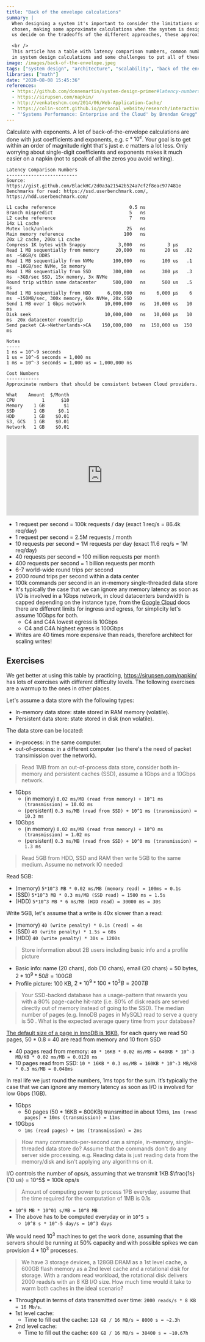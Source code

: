 ```yaml
---
title: "Back of the envelope calculations"
summary: |
  When designing a system it's important to consider the limitations of the technologies
  chosen, making some approximate calculations when the system is designed help
  us decide on the tradeoffs of the different approaches, these approximations include

  <br />
  This article has a table with latency comparison numbers, common numbers used
  in system design calculations and some challenges to put all of these info into practice.
image: /images/back-of-the-envelope.jpeg
tags: ["system design", "architecture", "scalability", "back of the envelope"]
libraries: ["math"]
date: "2020-08-08 15:45:36"
references:
  - https://github.com/donnemartin/system-design-primer#latency-numbers-every-programmer-should-know
  - https://sirupsen.com/napkin/
  - http://venkateshcm.com/2014/06/Web-Application-Cache/
  - https://colin-scott.github.io/personal_website/research/interactive_latency.html
  - "'Systems Performance: Enterprise and the Cloud' by Brendan Gregg"
---
```


Calculate with exponents. A lot of back-of-the-envelope calculations are done with just coefficients and exponents, e.g. $c * 10^e$.
Your goal is to get within an order of magnitude right that's just $e$. $c$ matters a lot less.
Only worrying about single-digit coefficients and exponents makes it much easier on a napkin (not to speak of all the zeros you avoid writing).

```
Latency Comparison Numbers
--------------------------
Source: https://gist.github.com/BlackHC/2d0a3a21542b524a7cf2f8eac977481e
Benchmarks for read: https://ssd.userbenchmark.com/, https://hdd.userbenchmark.com/

L1 cache reference                           0.5 ns
Branch mispredict                            5   ns
L2 cache reference                           7   ns                      14x L1 cache
Mutex lock/unlock                           25   ns
Main memory reference                      100   ns                      20x L2 cache, 200x L1 cache
Compress 1K bytes with Snappy            3,000   ns        3 µs
Read 1 MB sequentially from memory      20,000   ns       20 us  .02 ms  ~50GB/s DDR5
Read 1 MB sequentially from NVMe       100,000   ns      100 us   .1 ms  ~10GB/sec NVMe, 5x memory
Read 1 MB sequentially from SSD        300,000   ns      300 µs   .3 ms  ~3GB/sec SSD, 15x memory, 3x NVMe
Round trip within same datacenter      500,000   ns      500 us   .5 ms
Read 1 MB sequentially from HDD      6,000,000   ns    6,000 µs    6 ms  ~150MB/sec, 300x memory, 60x NVMe, 20x SSD
Send 1 MB over 1 Gbps network       10,000,000   ns   10,000 us   10 ms
Disk seek                           10,000,000   ns   10,000 µs   10 ms  20x datacenter roundtrip
Send packet CA->Netherlands->CA    150,000,000   ns  150,000 us  150 ms

Notes
-----
1 ns = 10^-9 seconds
1 us = 10^-6 seconds = 1,000 ns
1 ms = 10^-3 seconds = 1,000 us = 1,000,000 ns

Cost Numbers
------------
Approximate numbers that should be consistent between Cloud providers.

What    Amount  $/Month
CPU          1      $10
Memory    1 GB       $1
SSD       1 GB     $0.1
HDD       1 GB    $0.01
S3, GCS   1 GB    $0.01
Network   1 GB    $0.01
```

<iframe src="https://instacalc.com/53733/embed" width="100%" height="210" frameborder="0"></iframe>

- 1 request per second = 100k requests / day (exact 1 req/s = 86.4k req/day)
- 1 request per second = 2.5M requests / month
- 10 requests per second = 1M requests per day (exact 11.6 req/s = 1M req/day)
- 40 requests per second = 100 million requests per month
- 400 requests per second = 1 billion requests per month
- 6-7 world-wide round trips per second
- 2000 round trips per second within a data center
- 100k commands per second in an in-memory single-threaded data store
- It's typically the case that we can ignore any memory latency as soon as I/O is involved in a 1Gbps network,
  in cloud datacenters bandwidth is capped depending on the instance type, from the
  [Google Cloud](https://cloud.google.com/compute/docs/network-bandwidth) docs there are different
  limits for ingress and egress, for simplicity let's assume 10Gbps for both.
  - C4 and C4A lowest egress is 10Gbps
  - C4 and C4A highest egress is 100Gbps
- Writes are 40 times more expensive than reads, therefore architect for scaling writes!

## Exercises

We get better at using this table by practicing, https://sirupsen.com/napkin/ has lots of exercises with
different difficulty levels. The following exercises are a warmup to the ones in other places.

Let's assume a data store with the following types:

- In-memory data store: state stored in RAM memory (volatile).
- Persistent data store: state stored in disk (non volatile).

The data store can be located:

- in-process: in the same computer.
- out-of-process: in a different computer (so there's the need of packet transimission over the network).

> Read 1MB from an out-of-process data store, consider both in-memory and persistent caches (SSD), assume a 1Gbps and a 10Gbps network.

- 1Gbps
  - (in memory)  `0.02 ms/MB (read from memory) + 10^1 ms (transmission) = 10.02 ms`
  - (persistent) `0.3 ms/MB (read from SSD) + 10^1 ms (transmission) = 10.3 ms`
- 10Gbps
  - (in memory)  `0.02 ms/MB (read from memory) + 10^0 ms (transmission) = 1.02 ms`
  - (persistent) `0.3 ms/MB (read from SSD) + 10^0 ms (transmission) = 1.3 ms`

> Read 5GB from HDD, SSD and RAM then write 5GB to the same medium. Assume no network IO needed

Read 5GB:
  - (memory) `5*10^3 MB * 0.02 ms/MB (memory read) = 100ms = 0.1s`
  - (SSD) `5*10^3 MB * 0.3 ms/MB (SSD read) = 1500 ms = 1.5s`
  - (HDD) `5*10^3 MB * 6 ms/MB (HDD read) = 30000 ms = 30s`

Write 5GB, let's assume that a write is 40x slower than a read:
  - (memory) `40 (write penalty) * 0.1s (read) = 4s`
  - (SSD) `40 (write penalty) * 1.5s = 60s`
  - (HDD) `40 (write penalty) * 30s = 1200s`

> Store information about 2B users including basic info and a profile picture

- Basic info: name (20 chars), dob (10 chars), email (20 chars) = 50 bytes, $2 * 10^9 * 50 B = 100 GB$
- Profile picture: 100 KB, $2 * 10^9 * 100 * 10^3 B = 200 TB$

> Your SSD-backed database has a usage-pattern that rewards you with a 80% page-cache hit-rate
 (i.e. 80% of disk reads are served directly out of memory instead of going to the SSD).
 The median number of pages (e.g. InnoDB pages in MySQL) read to serve a query is 50 .
 What is the expected average query time from your database?

[The default size of a page in InnoDB is 16KB](https://www.percona.com/blog/2006/06/04/innodb-page-size/),
for each query we read 50 pages, 50 * 0.8 = 40 are read from memory and 10 from SSD

- 40 pages read from memory: `40 * 16KB * 0.02 ms/MB = 640KB * 10^-3 MB/KB * 0.02 ms/MB = 0.0128 ms`
- 10 pages read from SSD: `10 * 16KB * 0.3 ms/MB = 160KB * 10^-3 MB/KB * 0.3 ms/MB = 0.048ms`

In real life we just round the numbers, 1ms tops for the sum. It’s typically the case that we can ignore any memory latency as soon as I/O is involved for low Gbps (1GB).

- 1Gbps
  - 50 pages (50 * 16KB = 800KB) transmitted in about 10ms, `1ms (read pages) + 10ms (transmission) = 11ms`
- 10Gbps
  - `1ms (read pages) + 1ms (transmission) = 2ms`

> How many commands-per-second can a simple, in-memory, single-threaded data store do?
> Assume that the commands don't do any server side processing. e.g. Reading data is just
> reading data from the memory/disk and isn't applying any algorithms on it.

I/O controls the number of ops/s, assuming that we transmit 1KB $\frac{1s}{10 us} = 10^5$ = 100k ops/s

> Amount of computing power to process 1PB everyday, assume that the time required for the computation of 1MB is 0.1s

- `10^9 MB * 10^01 s/MB = 10^8 MB`
- The above has to be computed everyday or in `10^5 s`
  - `10^8 s * 10^-5 day/s = 10^3 days`

We would need $10^3$ machines to get the work done, assuming that the servers should be running at
50% capacity and with possible spikes we can provision $4 * 10^3$ processes.

> We have 3 storage devices, a 128GB DRAM as a 1st level cache, a 600GB flash memory as a 2nd level cache
> and a rotational disk for storage. With a random read workload, the rotational disk delivers 2000 reads/s
> with an 8 KB I/O size. How much time would it take to warm both caches in the ideal scenario?

- Throughput in terms of data transmitted over time: `2000 reads/s * 8 KB = 16 Mb/s`.
- 1st level cache:
  - Time to fill out the cache: `128 GB / 16 MB/s = 8000 s = ~2.3h`
- 2nd level cache:
  - Time to fill out the cache: `600 GB / 16 MB/s = 38400 s = ~10.67h`

